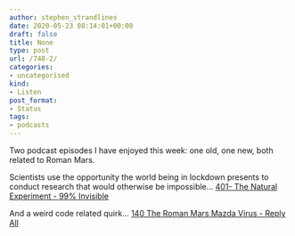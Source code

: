 ```yaml
---
author: stephen_strandlines
date: 2020-05-23 08:14:01+00:00
draft: false
title: None
type: post
url: /748-2/
categories:
- uncategorised
kind:
- Listen
post_format:
- Status
tags:
- podcasts
---
```


Two podcast episodes I have enjoyed this week: one old, one new, both related to Roman Mars.

Scientists use the opportunity the world being in lockdown presents to conduct research that would otherwise be impossible… [401- The Natural Experiment - 99% Invisible](https://pca.st/episode/02c6b74d-3ec6-4766-a56c-d99819da4ab4)

And a weird code related quirk… [140 The Roman Mars Mazda Virus - Reply All](https://pca.st/episode/04af6a67-1403-4007-ad83-5d38eb5ec605)
